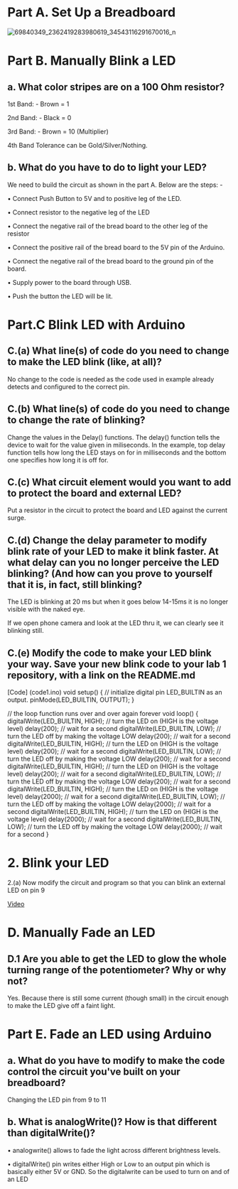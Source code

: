  

# Part A. Set Up a Breadboard
 ![69840349_2362419283980619_34543116291670016_n](https://user-images.githubusercontent.com/54294244/64662594-fff31300-d416-11e9-9e3c-8e93ccfc8e6a.jpg)

# Part B. Manually Blink a LED
## a. What color stripes are on a 100 Ohm resistor?

1st Band: - Brown = 1 

2nd Band: - Black = 0 

3rd Band: - Brown = 10 (Multiplier)

4th Band Tolerance can be Gold/Silver/Nothing. 

## b. What do you have to do to light your LED?
We need to build the circuit as shown in the part A. Below are the steps: - 

•	Connect Push Button to 5V and to positive leg of the LED. 

•	Connect resistor to the negative leg of the LED  

•	Connect the negative rail of the bread board to the other leg of the resistor

•	Connect the positive rail of the bread board to the 5V pin of the Arduino. 

•	Connect the negative rail of the bread board to the ground pin of the board. 

•	Supply power to the board through USB.

•	Push the button the LED will be lit. 

# Part.C Blink LED with Arduino

## C.(a) What line(s) of code do you need to change to make the LED blink (like, at all)?
 
No change to the code is needed as the code used in example already detects and configured to the correct pin. 

## C.(b) What line(s) of code do you need to change to change the rate of blinking?
 
Change the values in the Delay() functions. The delay() function tells the device to wait for the value given in miliseconds. In the example, top delay function tells how long the LED stays on for in milliseconds and the bottom one specifies how long it is off for.

## C.(c) What circuit element would you want to add to protect the board and external LED?
 
Put a resistor in the circuit to protect the board and LED against the current surge.

## C.(d) Change the delay parameter to modify blink rate of your LED to make it blink faster. At what delay can you no longer perceive the LED blinking? (And how can you prove to yourself that it is, in fact, still blinking?

The LED is blinking at 20 ms but when it goes below 14-15ms it is no longer visible with the naked eye.

If we open phone camera and look at the LED thru it, we can clearly see it blinking still.

## C.(e) Modify the code to make your LED blink your way. Save your new blink code to your lab 1 repository, with a link on the README.md


[Code] (code1.ino) 
void setup() {
  // initialize digital pin LED_BUILTIN as an output.
  pinMode(LED_BUILTIN, OUTPUT);
}


// the loop function runs over and over again forever
void loop() {
  digitalWrite(LED_BUILTIN, HIGH);   // turn the LED on (HIGH is the voltage level)
  delay(200);                       // wait for a second
  digitalWrite(LED_BUILTIN, LOW);    // turn the LED off by making the voltage LOW
  delay(200);                       // wait for a second
  digitalWrite(LED_BUILTIN, HIGH);   // turn the LED on (HIGH is the voltage level)
  delay(200);                       // wait for a second
  digitalWrite(LED_BUILTIN, LOW);    // turn the LED off by making the voltage LOW
  delay(200);                       // wait for a second
  digitalWrite(LED_BUILTIN, HIGH);   // turn the LED on (HIGH is the voltage level)
  delay(200);                       // wait for a second
  digitalWrite(LED_BUILTIN, LOW);    // turn the LED off by making the voltage LOW
  delay(200);                        // wait for a second
  digitalWrite(LED_BUILTIN, HIGH);   // turn the LED on (HIGH is the voltage level)
  delay(2000);                       // wait for a second
  digitalWrite(LED_BUILTIN, LOW);    // turn the LED off by making the voltage LOW
  delay(2000);                       // wait for a second
  digitalWrite(LED_BUILTIN, HIGH);   // turn the LED on (HIGH is the voltage level)
  delay(2000);                       // wait for a second
  digitalWrite(LED_BUILTIN, LOW);    // turn the LED off by making the voltage LOW
  delay(2000);                       // wait for a second
}


 # 2. Blink your LED
2.(a) Now modify the circuit and program so that you can blink an external LED on pin 9

[Video](https://youtu.be/bbRhafcXYfM)

# D. Manually Fade an LED
## D.1 Are you able to get the LED to glow the whole turning range of the potentiometer? Why or why not?

Yes. Because there is still some current (though small) in the circuit enough to make the LED give off a faint light.


# Part E. Fade an LED using Arduino

## a. What do you have to modify to make the code control the circuit you've built on your breadboard?

Changing the LED pin from 9 to 11

## b. What is analogWrite()? How is that different than digitalWrite()?

•	analogwrite() allows to fade the light across different brightness levels.  

•	digitalWrite() pin writes either High or Low to an output pin which is basically either 5V or GND. So the digitalwrite can be used to turn on and of an LED  


 
